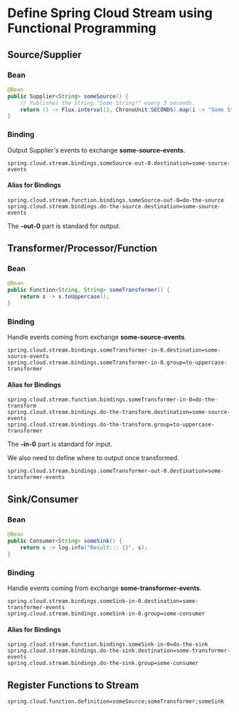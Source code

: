 # Define Spring Cloud Stream using Functional Programming

## Source/Supplier

### Bean

```java
@Bean
public Supplier<String> someSource() {
    // Publishes the String "Some String!" every 3 seconds.
    return () -> Flux.interval(3, ChronoUnit.SECONDS).map(i -> "Some String!");
}
```

### Binding

Output Supplier's events to exchange <b>some-source-events</b>.

```
spring.cloud.stream.bindings.someSource-out-0.destination=some-source-events
```

#### Alias for Bindings
```
spring.cloud.stream.function.bindings.someSource-out-0=do-the-source
spring.cloud.stream.bindings.do-the-source.destination=some-source-events
```

The <b>-out-0</b> part is standard for output.

## Transformer/Processor/Function

### Bean

```java
@Bean
public Function<String, String> someTransformer() {
    return s -> s.toUppercase();
}
```

### Binding

Handle events coming from exchange <b>some-source-events</b>.

```
spring.cloud.stream.bindings.someTransformer-in-0.destination=some-source-events
spring.cloud.stream.bindings.someTransformer-in-0.group=to-uppercase-transformer
```

#### Alias for Bindings
```
spring.cloud.stream.function.bindings.someTransformer-in-0=do-the-transform
spring.cloud.stream.bindings.do-the-transform.destination=some-source-events
spring.cloud.stream.bindings.do-the-transform.group=to-uppercase-transformer
```

The <b>-in-0</b> part is standard for input.

We also need to define where to output once transformed.

```
spring.cloud.stream.bindings.someTransformer-out-0.destination=some-transformer-events
```

## Sink/Consumer

### Bean

```java
@Bean
public Consumer<String> someSink() {
    return s -> log.info("Result::: {}", s);
}
```

### Binding

Handle events coming from exchange <b>some-transformer-events</b>.

```
spring.cloud.stream.bindings.someSink-in-0.destination=some-transformer-events
spring.cloud.stream.bindings.someSink-in-0.group=some-consumer
```
#### Alias for Bindings
```
spring.cloud.stream.function.bindings.someSink-in-0=do-the-sink
spring.cloud.stream.bindings.do-the-sink.destination=some-transformer-events
spring.cloud.stream.bindings.do-the-sink.group=some-consumer
```

## Register Functions to Stream

```
spring.cloud.function.definition=someSource;someTransformer;someSink
```